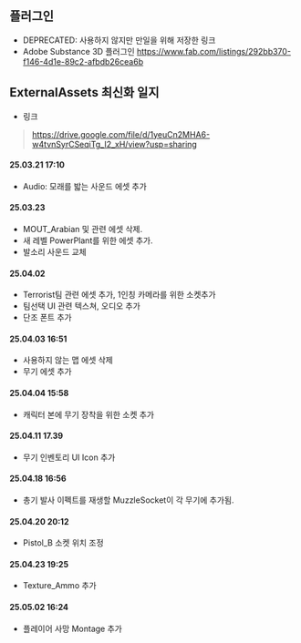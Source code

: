 ## 플러그인
- DEPRECATED: 사용하지 않지만 만일을 위해 저장한 링크
- Adobe Substance 3D 플러그인
 https://www.fab.com/listings/292bb370-f146-4d1e-89c2-afbdb26cea6b

## ExternalAssets 최신화 일지
- 링크
> https://drive.google.com/file/d/1yeuCn2MHA6-w4tvnSyrCSeqiTg_I2_xH/view?usp=sharing
#### 25.03.21 17:10
- Audio: 모래를 밟는 사운드 에셋 추가
#### 25.03.23
- MOUT_Arabian 및 관련 에셋 삭제.
- 새 레벨 PowerPlant를 위한 에셋 추가.
- 발소리 사운드 교체
#### 25.04.02
- Terrorist팀 관련 에셋 추가, 1인칭 카메라를 위한 소켓추가
- 팀선택 UI 관련 텍스쳐, 오디오 추가
- 단조 폰트 추가
#### 25.04.03 16:51
- 사용하지 않는 맵 에셋 삭제
- 무기 에셋 추가
#### 25.04.04 15:58
- 캐릭터 본에 무기 장착을 위한 소켓 추가
#### 25.04.11 17.39
- 무기 인벤토리 UI Icon 추가
#### 25.04.18 16:56
- 총기 발사 이펙트를 재생할 MuzzleSocket이 각 무기에 추가됨.
#### 25.04.20 20:12
- Pistol_B 소켓 위치 조정
#### 25.04.23 19:25
- Texture_Ammo 추가
#### 25.05.02 16:24
- 플레이어 사망 Montage 추가